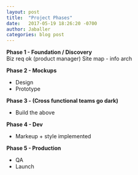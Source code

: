 ```yaml
---
layout: post
title:  "Project Phases"
date:   2017-05-19 18:26:20 -0700
author: Jaballer
categories: blog post
---
```


**Phase 1 - Foundation / Discovery**  
Biz req ok (product manager)
Site map - info arch

**Phase 2 - Mockups**  
- Design
- Prototype

**Phase 3 - (Cross functional teams go dark)**  
- Build the above

**Phase 4 - Dev**  
- Markeup + style implemented

**Phase 5 - Production**  
- QA
- Launch